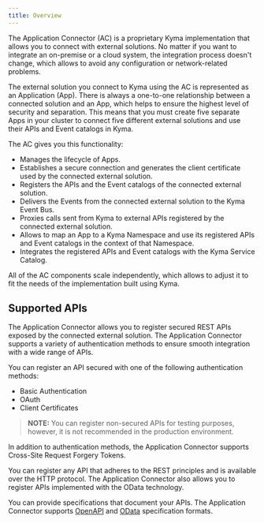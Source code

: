 ```yaml
---
title: Overview
---
```


The Application Connector (AC) is a proprietary Kyma implementation that allows you to connect with external solutions. No matter if you want to integrate an on-premise or a cloud system, the integration process doesn't change, which allows to avoid any configuration or network-related problems.

The external solution you connect to Kyma using the AC is represented as an Application (App). There is always a one-to-one relationship between a connected solution and an App, which helps to ensure the highest level of security and separation. This means that you must create five separate Apps in your cluster to connect five different external solutions and use their APIs and Event catalogs in Kyma.

The AC gives you this functionality:

- Manages the lifecycle of Apps.
- Establishes a secure connection and generates the client certificate used by the connected external solution.
- Registers the APIs and the Event catalogs of the connected external solution.
- Delivers the Events from the connected external solution to the Kyma Event Bus.
- Proxies calls sent from Kyma to external APIs registered by the connected external solution.
- Allows to map an App to a Kyma Namespace and use its registered APIs and Event catalogs in the context of that Namespace.
- Integrates the registered APIs and Event catalogs with the Kyma Service Catalog.

All of the AC components scale independently, which allows to adjust it to fit the needs of the implementation built using Kyma.


## Supported APIs

The Application Connector allows you to register secured REST APIs exposed by the connected external solution. The Application Connector supports a variety of authentication methods to ensure smooth integration with a wide range of APIs. 

You can register an API secured with one of the following authentication methods:

- Basic Authentication
- OAuth
- Client Certificates

> **NOTE:** You can register non-secured APIs for testing purposes, however, it is not recommended in the production environment.

In addition to authentication methods, the Application Connector supports Cross-Site Request Forgery Tokens.

You can register any API that adheres to the REST principles and is available over the HTTP protocol. The Application Connector also allows you to register APIs implemented with the OData technology. 

You can provide specifications that document your APIs. The Application Connector supports [OpenAPI](https://www.openapis.org/) and [OData](https://www.odata.org/documentation) specification formats.
